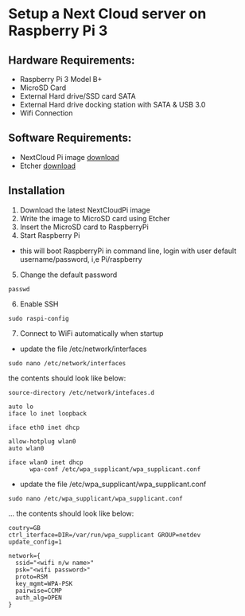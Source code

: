 # Setup a Next Cloud server on Raspberry Pi 3

## Hardware Requirements:
* Raspberry Pi 3 Model B+
* MicroSD Card
* External Hard drive/SSD card SATA
* External Hard drive docking station with SATA & USB 3.0
* Wifi Connection

## Software Requirements:
* NextCloud Pi image [download](https://ownyourbits.com/downloads/)
* Etcher [download](https://etcher.io)

## Installation
1. Download the latest NextCloudPi image
2. Write the image to MicroSD card using Etcher
3. Insert the MicroSD card to RaspberryPi
4. Start Raspberry Pi
  * this will boot RaspberryPi in command line, login with user default username/password, i,e Pi/raspberry
5. Change the default password
```
passwd
```
6. Enable SSH
```
sudo raspi-config
```
7. Connect to WiFi automatically when startup
* update the file /etc/network/interfaces
```
sudo nano /etc/network/interfaces
```
the contents should look like below:
```
source-directory /etc/network/intefaces.d

auto lo
iface lo inet loopback

iface eth0 inet dhcp

allow-hotplug wlan0
auto wlan0

iface wlan0 inet dhcp
      wpa-conf /etc/wpa_supplicant/wpa_supplicant.conf
```
* update the file /etc/wpa_supplicant/wpa_supplicant.conf
```
sudo nano /etc/wpa_supplicant/wpa_supplicant.conf
```
... the contents should look like below:
```
coutry=GB
ctrl_iterface=DIR=/var/run/wpa_supplicant GROUP=netdev
update_config=1

network={
  ssid="<wifi n/w name>"
  psk="<wifi password>"
  proto=RSM
  key_mgmt=WPA-PSK
  pairwise=CCMP
  auth_alg=OPEN
}
```
